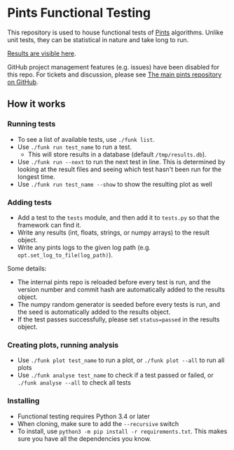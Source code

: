 # Pints Functional Testing

This repository is used to house functional tests of [Pints](https://github.com/pints-team/pints) algorithms. Unlike unit tests, they can be statistical in nature and take long to run.

[Results are visible here](https://github.com/pints-team/functional-testing-results).

GitHub project management features (e.g. issues) have been disabled for this repo. For tickets and discussion, please see [The main pints repository on GitHub](https://github.com/pints-team/pints).



## How it works

### Running tests

- To see a list of available tests, use `./funk list`.
- Use `./funk run test_name` to run a test.
  - This will store results in a database (default `/tmp/results.db`).
- Use `./funk run --next` to run the next test in line. This is determined by looking at the result files and seeing which test hasn't been run for the longest time.
- Use `./funk run test_name --show` to show the resulting plot as well

### Adding tests

- Add a test to the `tests` module, and then add it to `tests.py` so that the framework can find it.
- Write any results (int, floats, strings, or numpy arrays) to the result object.
- Write any pints logs to the given log path (e.g. `opt.set_log_to_file(log_path)`).

Some details:
- The internal pints repo is reloaded before every test is run, and the version number and commit hash are automatically added to the results object.
- The numpy random generator is seeded before every tests is run, and the seed is automatically added to the results object.
- If the test passes successfully, please set `status=passed` in the results object.

### Creating plots, running analysis

- Use `./funk plot test_name` to run a plot, or `./funk plot --all` to run all plots
- Use `./funk analyse test_name` to check if a test passed or failed, or `./funk analyse --all` to check all tests


### Installing

- Functional testing requires Python 3.4 or later
- When cloning, make sure to add the `--recursive` switch
- To install, use `python3 -m pip install -r requirements.txt`. This makes sure you have all the dependencies you know.
